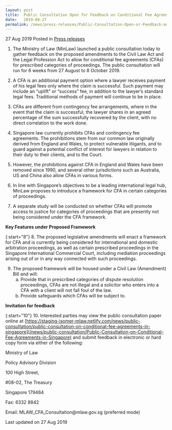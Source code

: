 ```yaml
---
layout: post
title:  Public Consultation Open for Feedback on Conditional Fee Agreements in Singapore
date:   2019-08-27
permalink: /news/press-releases/Public-Consultation-Open-or-Feedback-on-Conditional-Fee-Agreements-in-Singapore
---
```


27 Aug 2019 Posted in [Press releases](/news/press-releases)

1. The Ministry of Law (MinLaw) launched a public consultation today to gather feedback on the proposed amendments to the Civil Law Act and the Legal Profession Act to allow for conditional fee agreements (CFAs) for prescribed categories of proceedings. The public consultation will run for 6 weeks from 27 August to 8 October 2019.

 

2. A CFA is an additional payment option where a lawyer receives payment of his legal fees only where the claim is successful. Such payment may include an “uplift” or “success” fee, in addition to the lawyer’s standard legal fees. Traditional methods of payment will continue to be in place.

 

3. CFAs are different from contingency fee arrangements, where in the event that the claim is successful, the lawyer shares in an agreed percentage of the sum successfully recovered by the client, with no direct correlation to the work done.

 

4. Singapore law currently prohibits CFAs and contingency fee agreements. The prohibitions stem from our common law originally derived from England and Wales, to protect vulnerable litigants, and to guard against a potential conflict of interest for lawyers in relation to their duty to their clients, and to the Court.

 

5. However, the prohibitions against CFA in England and Wales have been removed since 1990, and several other jurisdictions such as Australia, US and China also allow CFAs in various forms.

 

6. In line with Singapore’s objectives to be a leading international legal hub, MinLaw proposes to introduce a framework for CFA in certain categories of proceedings.

 

7. A separate study will be conducted on whether CFAs will promote access to justice for categories of proceedings that are presently not being considered under the CFA framework.

**Key Features under Proposed Framework**


{:start="8"}
8. The proposed legislative amendments will enact a framework for CFA and is currently being considered for international and domestic arbitration proceedings, as well as certain prescribed proceedings in the Singapore International Commercial Court, including mediation proceedings arising out of or in any way connected with such proceedings.


<ol start="9">
<li> The proposed framework will be housed under a Civil Law (Amendment) Bill and will:

<ol style="list-style-type: lower-alpha">
<li>Provide that in prescribed categories of dispute resolution proceedings, CFAs are not illegal and a solicitor who enters into a CFA with a client will not fall foul of the law.</li>
<li> Provide safeguards which CFAs will be subject to.</li>
</ol>

</li>
</ol>

**Invitation for feedback**


{:start="10"}
10. Interested parties may view the public consultation paper online at [https://staging-isomer-mlaw.netlify.com/news/public-consultation/public-consultation-on-conditional-fee-agreements-in-singapore](/news/public-consultation/Public-Consultation-on-Conditional-Fee-Agreements-in-Singapore) and submit feedback in electronic or hard copy form via either of the following:

<p class="address-centered">Ministry of Law</p>
<p class="address-centered">Policy Advisory Division</p>
<p class="address-centered">100 High Street,</p>
<p class="address-centered">#08-02, The Treasury</p>
<p class="address-centered">Singapore 179464</p>
<p class="address-centered">Fax: 6332 8842</p>
<p class="address-centered">Email: MLAW_CFA_Consultation@mlaw.gov.sg (preferred mode)</p>

<p class="right-side-updated">Last updated on 27 Aug 2019</p>

